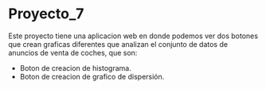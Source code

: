 # Proyecto_7

Este proyecto tiene una aplicacion web en donde podemos ver dos botones que crean graficas diferentes que analizan el conjunto de datos de anuncios de venta de coches, que son:

* Boton de creacion de histograma.
* Boton de creacion de grafico de dispersión.
